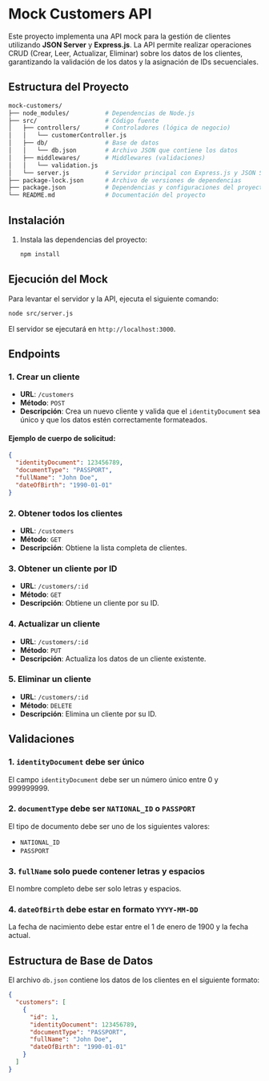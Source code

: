 
# Mock Customers API

Este proyecto implementa una API mock para la gestión de clientes utilizando **JSON Server** y **Express.js**. La API permite realizar operaciones CRUD (Crear, Leer, Actualizar, Eliminar) sobre los datos de los clientes, garantizando la validación de los datos y la asignación de IDs secuenciales.

## Estructura del Proyecto

```bash
mock-customers/
├── node_modules/          # Dependencias de Node.js
├── src/                   # Código fuente
│   ├── controllers/       # Controladores (lógica de negocio)
│   │   └── customerController.js
│   ├── db/                # Base de datos
│   │   └── db.json        # Archivo JSON que contiene los datos
│   ├── middlewares/       # Middlewares (validaciones)
│   │   └── validation.js
│   └── server.js          # Servidor principal con Express.js y JSON Server
├── package-lock.json      # Archivo de versiones de dependencias
├── package.json           # Dependencias y configuraciones del proyecto
└── README.md              # Documentación del proyecto
```

## Instalación

1. Instala las dependencias del proyecto:

   ```bash
   npm install
   ```

## Ejecución del Mock

Para levantar el servidor y la API, ejecuta el siguiente comando:

```bash
node src/server.js
```

El servidor se ejecutará en `http://localhost:3000`.

## Endpoints

### 1. Crear un cliente

- **URL**: `/customers`
- **Método**: `POST`
- **Descripción**: Crea un nuevo cliente y valida que el `identityDocument` sea único y que los datos estén correctamente formateados.

#### Ejemplo de cuerpo de solicitud:

```json
{
  "identityDocument": 123456789,
  "documentType": "PASSPORT",
  "fullName": "John Doe",
  "dateOfBirth": "1990-01-01"
}
```

### 2. Obtener todos los clientes

- **URL**: `/customers`
- **Método**: `GET`
- **Descripción**: Obtiene la lista completa de clientes.

### 3. Obtener un cliente por ID

- **URL**: `/customers/:id`
- **Método**: `GET`
- **Descripción**: Obtiene un cliente por su ID.

### 4. Actualizar un cliente

- **URL**: `/customers/:id`
- **Método**: `PUT`
- **Descripción**: Actualiza los datos de un cliente existente.

### 5. Eliminar un cliente

- **URL**: `/customers/:id`
- **Método**: `DELETE`
- **Descripción**: Elimina un cliente por su ID.

## Validaciones

### 1. `identityDocument` debe ser único
El campo `identityDocument` debe ser un número único entre 0 y 999999999.

### 2. `documentType` debe ser `NATIONAL_ID` o `PASSPORT`
El tipo de documento debe ser uno de los siguientes valores:

- `NATIONAL_ID`
- `PASSPORT`

### 3. `fullName` solo puede contener letras y espacios
El nombre completo debe ser solo letras y espacios.

### 4. `dateOfBirth` debe estar en formato `YYYY-MM-DD`
La fecha de nacimiento debe estar entre el 1 de enero de 1900 y la fecha actual.

## Estructura de Base de Datos

El archivo `db.json` contiene los datos de los clientes en el siguiente formato:

```json
{
  "customers": [
    {
      "id": 1,
      "identityDocument": 123456789,
      "documentType": "PASSPORT",
      "fullName": "John Doe",
      "dateOfBirth": "1990-01-01"
    }
  ]
}
```

